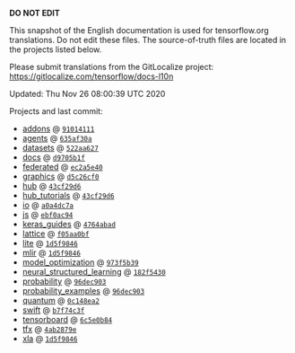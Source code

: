 __DO NOT EDIT__

This snapshot of the English documentation is used for tensorflow.org
translations. Do not edit these files. The source-of-truth files are located in
the projects listed below.

Please submit translations from the GitLocalize project: https://gitlocalize.com/tensorflow/docs-l10n

Updated: Thu Nov 26 08:00:39 UTC 2020

Projects and last commit:

- [addons](https://github.com/tensorflow/addons/tree/master/docs) @ <a href='https://github.com/tensorflow/addons/commit/91014111954e41d3b4a3c72de857b9ab61f1783e'><code>91014111</code></a>
- [agents](https://github.com/tensorflow/agents/tree/master/docs) @ <a href='https://github.com/tensorflow/agents/commit/635af30a6365ec963823d4623f14df25fcefaadd'><code>635af30a</code></a>
- [datasets](https://github.com/tensorflow/datasets/tree/master/docs) @ <a href='https://github.com/tensorflow/datasets/commit/522aa62777a4dafeca1032bce5babf263a5f5daf'><code>522aa627</code></a>
- [docs](https://github.com/tensorflow/docs/tree/master/site/en) @ <a href='https://github.com/tensorflow/docs/commit/d9705b1f69da1c62e0b0a1129a6cf8fc3ab73b52'><code>d9705b1f</code></a>
- [federated](https://github.com/tensorflow/federated/tree/master/docs) @ <a href='https://github.com/tensorflow/federated/commit/ec2a5e40e49c4d0c9fc1afd65204db017f589671'><code>ec2a5e40</code></a>
- [graphics](https://github.com/tensorflow/graphics/tree/master/tensorflow_graphics/g3doc) @ <a href='https://github.com/tensorflow/graphics/commit/d5c26cf05125e5c096f5b2cde6c85f88c7df2d59'><code>d5c26cf0</code></a>
- [hub](https://github.com/tensorflow/hub/tree/master/docs) @ <a href='https://github.com/tensorflow/hub/commit/43cf29d6dc2d2e5c98323b5e2f32d522e6b69a52'><code>43cf29d6</code></a>
- [hub_tutorials](https://github.com/tensorflow/hub/tree/master/examples/colab) @ <a href='https://github.com/tensorflow/hub/commit/43cf29d6dc2d2e5c98323b5e2f32d522e6b69a52'><code>43cf29d6</code></a>
- [io](https://github.com/tensorflow/io/tree/master/docs) @ <a href='https://github.com/tensorflow/io/commit/a0a4dc7ac7ecdfdc387a9709d5b923a4958c5096'><code>a0a4dc7a</code></a>
- [js](https://github.com/tensorflow/tfjs-website/tree/master/docs) @ <a href='https://github.com/tensorflow/tfjs-website/commit/ebf0ac944eab1f94c9d01f9430ba147f52fc937c'><code>ebf0ac94</code></a>
- [keras_guides](https://github.com/tensorflow/docs/tree/snapshot-keras/site/en/guide/keras) @ <a href='https://github.com/tensorflow/docs/commit/4764abad680f9698f8ba9ace121ac9d0d9cb69af'><code>4764abad</code></a>
- [lattice](https://github.com/tensorflow/lattice/tree/master/docs) @ <a href='https://github.com/tensorflow/lattice/commit/f05aa0bf2e85756f7a5f49f1378f0d1e428bea2d'><code>f05aa0bf</code></a>
- [lite](https://github.com/tensorflow/tensorflow/tree/master/tensorflow/lite/g3doc) @ <a href='https://github.com/tensorflow/tensorflow/commit/1d5f98460a1d27528a6ccdafa15f848b36290086'><code>1d5f9846</code></a>
- [mlir](https://github.com/tensorflow/tensorflow/tree/master/tensorflow/compiler/mlir/g3doc) @ <a href='https://github.com/tensorflow/tensorflow/commit/1d5f98460a1d27528a6ccdafa15f848b36290086'><code>1d5f9846</code></a>
- [model_optimization](https://github.com/tensorflow/model-optimization/tree/master/tensorflow_model_optimization/g3doc) @ <a href='https://github.com/tensorflow/model-optimization/commit/973f5b394a99b0a775e3b9f7178c865509a7d559'><code>973f5b39</code></a>
- [neural_structured_learning](https://github.com/tensorflow/neural-structured-learning/tree/master/g3doc) @ <a href='https://github.com/tensorflow/neural-structured-learning/commit/182f5430cba968b311394b7f2a39deee193adf7b'><code>182f5430</code></a>
- [probability](https://github.com/tensorflow/probability/tree/master/tensorflow_probability/g3doc) @ <a href='https://github.com/tensorflow/probability/commit/96dec9035a1ce0a490c958df0c8d3fa7518d47e1'><code>96dec903</code></a>
- [probability_examples](https://github.com/tensorflow/probability/tree/master/tensorflow_probability/examples/jupyter_notebooks) @ <a href='https://github.com/tensorflow/probability/commit/96dec9035a1ce0a490c958df0c8d3fa7518d47e1'><code>96dec903</code></a>
- [quantum](https://github.com/tensorflow/quantum/tree/master/docs) @ <a href='https://github.com/tensorflow/quantum/commit/0c148ea2c7a4777bdcb3bcf532bfacedff4e4372'><code>0c148ea2</code></a>
- [swift](https://github.com/tensorflow/swift/tree/master/docs/site) @ <a href='https://github.com/tensorflow/swift/commit/b7f74c3fa4278f951b12cc06c4687733525af7b7'><code>b7f74c3f</code></a>
- [tensorboard](https://github.com/tensorflow/tensorboard/tree/master/docs) @ <a href='https://github.com/tensorflow/tensorboard/commit/6c5e0b847a8458aaadf954eb4649f7c5a4665c57'><code>6c5e0b84</code></a>
- [tfx](https://github.com/tensorflow/tfx/tree/master/docs) @ <a href='https://github.com/tensorflow/tfx/commit/4ab2879e94c6f5098396a4207cb4a69aa86cb107'><code>4ab2879e</code></a>
- [xla](https://github.com/tensorflow/tensorflow/tree/master/tensorflow/compiler/xla/g3doc) @ <a href='https://github.com/tensorflow/tensorflow/commit/1d5f98460a1d27528a6ccdafa15f848b36290086'><code>1d5f9846</code></a>

